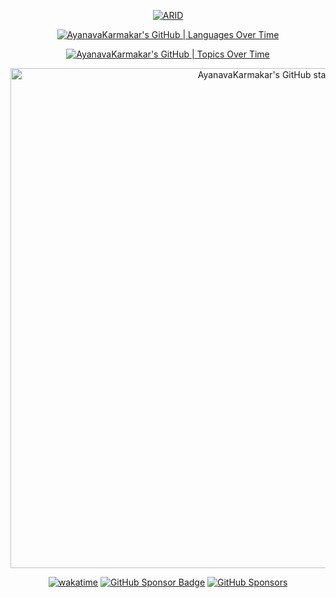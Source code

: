 <div align="center">

 <a href="http://linktree.ayanavakarmakar.software/" target="_blank" rel="noreferrer">
    
  ![ARID](https://socialify.git.ci/AyanavaKarmakar/AyanavaKarmakar/image?description=1&descriptionEditable=Next.js%20|%20Node.js%20|%20Spring%20Boot%20|%20Astro&font=Inter&language=0&owner=0&pattern=solid&theme=Dark)

 </a>
 
[![AyanavaKarmakar's GitHub | Languages Over Time](https://stats.quine.sh/AyanavaKarmakar/languages-over-time?theme=dark)](https://quine.sh)
 
[![AyanavaKarmakar's GitHub | Topics Over Time](https://stats.quine.sh/AyanavaKarmakar/topics-over-time?theme=dark)](https://quine.sh)
 
<a href="https://quine.sh/profile/AyanavaKarmakar"><img src="https://stats.quine.sh/AyanavaKarmakar/github?theme=dark" alt="AyanavaKarmakar's GitHub stats"  width="800px"></a>
 
[![wakatime](https://wakatime.com/badge/user/836c0ebd-719b-4f12-b8d2-5ce83defb3bd.svg)](https://wakatime.com/@836c0ebd-719b-4f12-b8d2-5ce83defb3bd) [![GitHub Sponsor Badge](https://img.shields.io/static/v1?label=Sponsor&message=%E2%9D%A4&logo=GitHub&color=%23fe8e86)](https://github.com/sponsors/AyanavaKarmakar) [![GitHub Sponsors](https://img.shields.io/badge/GitHub_Sponsors-1-blue)](https://github.com/KATT) 

</div>


